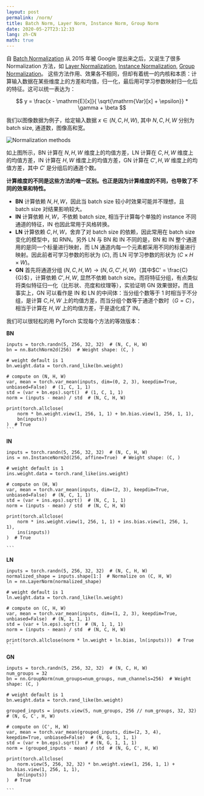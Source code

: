 ```yaml
---
layout: post
permalink: /norm/
title: Batch Norm, Layer Norm, Instance Norm, Group Norm
date: 2020-05-27T23:12:33
lang: zh-CN
math: true
---
```


自 [Batch Normalization](https://arxiv.org/abs/1502.03167) 从 2015 年被 Google 提出来之后，又诞生了很多 Normalization 方法，如 [Layer Normalization](https://arxiv.org/abs/1607.06450), [Instance Normalization](https://arxiv.org/abs/1607.08022), [Group Normalization](https://arxiv.org/abs/1803.08494)。 这些方法作用、效果各不相同，但却有着统一的内核和本质：计算输入数据在某些维度上的方差和均值，归一化，最后用可学习参数映射归一化后的特征。这可以统一表达为：

<!-- more -->

$$
y = \frac{x - \mathrm{E}[x]}{ \sqrt{\mathrm{Var}[x] + \epsilon}} * \gamma + \beta
$$

我们以图像数据为例子，给定输入数据 $x \in (N, C, H, W)$, 其中 $N, C, H, W$ 分别为 batch size, 通道数，图像高和宽。

![Normalization methods](https://static.lufficc.com/2020/06/04/19db89eb950adf3a.png)

如上图所示，BN 计算在 $N, H, W$ 维度上的均值方差，LN 计算在 $C, H, W$ 维度上的均值方差，IN 计算在 $H, W$ 维度上的均值方差，GN 计算在 $C', H, W$ 维度上的均值方差，其中 $C'$ 是分组后的通道个数。

**计算维度的不同是这些方法的唯一区别。也正是因为计算维度的不同，也导致了不同的效果和特性。**

- **BN** 计算依赖 $N, H, W$，因此当 batch size 较小时效果可能并不理想，且 batch size 对结果影响较大。
- **IN** 计算依赖 $H, W$，不依赖 batch size, 相当于计算每个单独的 instance 不同通道的特征，IN 也因此常用于风格转换。
- **LN** 计算依赖 $C, H, W$，舍弃了对 batch size 的依赖，因此常用在 batch size 变化的模型中，如 RNN。另外 LN 与 BN 和 IN 不同的是，BN 和 IN 整个通道用的是同一个标量进行映射，而 LN 通道内每一个元素都采用不同的标量进行映射。因此前者可学习参数的形状为 $(C)$, 而 LN 可学习参数的形状为 $(C \times H \times W)$。
- **GN** 首先将通道分组 $(N, C, H, W) \rightarrow (N, G, C', H, W)$（其中$C' = \frac{C}{G}$），计算依赖 $C', H, W$, 显然不依赖 batch size。而将特征分组，有点类似将类似特征归一化（比形状、亮度和纹理等），实验证明 GN 效果很好。而且事实上，GN 可以看作是 IN 和 LN 的中间体：当分组个数等于 1 时相当于不分组，是计算 $C, H, W$ 上的均值方差，而当分组个数等于通道个数时（$G = C$），相当于计算在 $H, W$ 上的均值方差，于是退化成了 IN。


我们可以很轻松的用 PyTorch 实现每个方法的等效版本：

**BN**

    inputs = torch.randn(5, 256, 32, 32)  # (N, C, H, W)
    bn = nn.BatchNorm2d(256)  # Weight shape: (C, )

    # weight default is 1
    bn.weight.data = torch.rand_like(bn.weight)

    # compute on (N, H, W)
    var, mean = torch.var_mean(inputs, dim=(0, 2, 3), keepdim=True, unbiased=False)  # (1, C, 1, 1)
    std = (var + bn.eps).sqrt()  # (1, C, 1, 1)
    norm = (inputs - mean) / std  # (N, C, H, W)

    print(torch.allclose(
        norm * bn.weight.view(1, 256, 1, 1) + bn.bias.view(1, 256, 1, 1),
        bn(inputs))
    )  # True
    ```

**IN**

    inputs = torch.randn(5, 256, 32, 32)  # (N, C, H, W)
    ins = nn.InstanceNorm2d(256, affine=True)  # Weight shape: (C, )

    # weight default is 1
    ins.weight.data = torch.rand_like(ins.weight)

    # compute on (H, W)
    var, mean = torch.var_mean(inputs, dim=(2, 3), keepdim=True, unbiased=False)  # (N, C, 1, 1)
    std = (var + ins.eps).sqrt()  # (N, C, 1, 1)
    norm = (inputs - mean) / std  # (N, C, H, W)

    print(torch.allclose(
        norm * ins.weight.view(1, 256, 1, 1) + ins.bias.view(1, 256, 1, 1),
        ins(inputs))
    )  # True

    ```

**LN**

    inputs = torch.randn(5, 256, 32, 32)  # (N, C, H, W)
    normalized_shape = inputs.shape[1:]  # Normalize on (C, H, W)
    ln = nn.LayerNorm(normalized_shape)

    # weight default is 1
    ln.weight.data = torch.rand_like(ln.weight)

    # compute on (C, H, W)
    var, mean = torch.var_mean(inputs, dim=(1, 2, 3), keepdim=True, unbiased=False)  # (N, 1, 1, 1)
    std = (var + ln.eps).sqrt()  # (N, 1, 1, 1)
    norm = (inputs - mean) / std  # (N, C, H, W)

    print(torch.allclose(norm * ln.weight + ln.bias, ln(inputs)))  # True
    ```

**GN**

    inputs = torch.randn(5, 256, 32, 32)  # (N, C, H, W)
    num_groups = 32
    bn = nn.GroupNorm(num_groups=num_groups, num_channels=256)  # Weight shape: (C, )

    # weight default is 1
    bn.weight.data = torch.rand_like(bn.weight)

    grouped_inputs = inputs.view(5, num_groups, 256 // num_groups, 32, 32)  # (N, G, C', H, W)

    # compute on (C', H, W)
    var, mean = torch.var_mean(grouped_inputs, dim=(2, 3, 4), keepdim=True, unbiased=False)  # (N, G, 1, 1, 1)
    std = (var + bn.eps).sqrt()  # # (N, G, 1, 1, 1)
    norm = (grouped_inputs - mean) / std  # (N, G, C', H, W)

    print(torch.allclose(
        norm.view(5, 256, 32, 32) * bn.weight.view(1, 256, 1, 1) + bn.bias.view(1, 256, 1, 1),
        bn(inputs))
    )  # True

    ```
